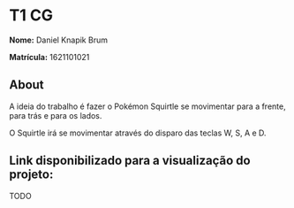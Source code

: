 # T1 CG

**Nome:** Daniel Knapik Brum

**Matrícula:** 1621101021

## About

A ideia do trabalho é fazer o Pokémon Squirtle se movimentar para a frente, para trás e para os lados.

O Squirtle irá se movimentar através do disparo das teclas W, S, A e D.

## Link disponibilizado para a visualização do projeto:

TODO